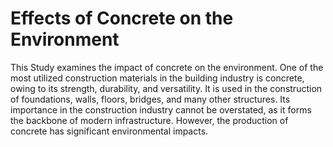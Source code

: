 
# Effects of Concrete on the Environment

This Study examines the impact of concrete on the environment. One of the most utilized construction materials in the building industry is concrete, owing to its strength, durability, and versatility. It is used in the construction of foundations, walls, floors, bridges, and many other structures. Its importance in the construction industry cannot be overstated, as it forms the backbone of modern infrastructure. However, the production of concrete has significant  environmental impacts. 


